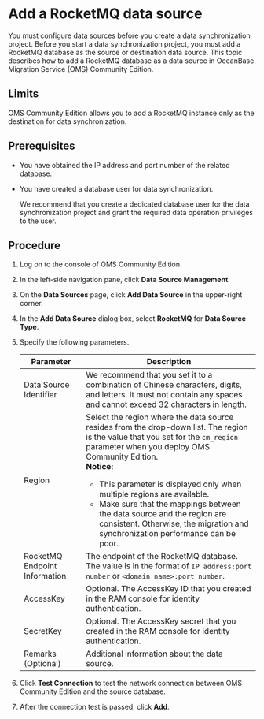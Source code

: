 # Add a RocketMQ data source

You must configure data sources before you create a data synchronization project. Before you start a data synchronization project, you must add a RocketMQ database as the source or destination data source. This topic describes how to add a RocketMQ database as a data source in OceanBase Migration Service (OMS) Community Edition.

## Limits

OMS Community Edition allows you to add a RocketMQ instance only as the destination for data synchronization.

## Prerequisites

* You have obtained the IP address and port number of the related database.

* You have created a database user for data synchronization.

   We recommend that you create a dedicated database user for the data synchronization project and grant the required data operation privileges to the user.

## Procedure

1. Log on to the console of OMS Community Edition.

2. In the left-side navigation pane, click **Data Source Management**.

3. On the **Data Sources** page, click **Add Data Source** in the upper-right corner.

4. In the **Add Data Source** dialog box, select **RocketMQ** for **Data Source Type**.

5. Specify the following parameters.

   | **Parameter** | **Description** |
   |---|---|
   | Data Source Identifier | We recommend that you set it to a combination of Chinese characters, digits, and letters. It must not contain any spaces and cannot exceed 32 characters in length.  |
   | Region | Select the region where the data source resides from the drop-down list. The region is the value that you set for the `cm_region` parameter when you deploy OMS Community Edition.  <br>**Notice:** <ul><li> This parameter is displayed only when multiple regions are available.    <li> Make sure that the mappings between the data source and the region are consistent. Otherwise, the migration and synchronization performance can be poor.  </ul> |
   | RocketMQ Endpoint Information | The endpoint of the RocketMQ database. The value is in the format of `IP address:port number` or `<domain name>:port number`. |
   | AccessKey | Optional. The AccessKey ID that you created in the RAM console for identity authentication.  |
   | SecretKey | Optional. The AccessKey secret that you created in the RAM console for identity authentication.  |
   | Remarks (Optional) | Additional information about the data source.  |

6. Click **Test Connection** to test the network connection between OMS Community Edition and the source database.

7. After the connection test is passed, click **Add**.
